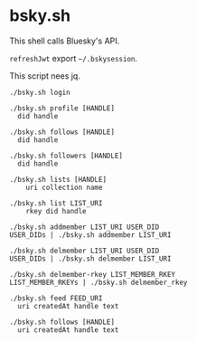 # bsky.sh

This shell calls Bluesky's API.

`refreshJwt` export `~/.bskysession`.

This script nees jq.

```
./bsky.sh login

./bsky.sh profile [HANDLE]
  did handle

./bsky.sh follows [HANDLE]
  did handle

./bsky.sh followers [HANDLE]
  did handle

./bsky.sh lists [HANDLE]
    uri collection name

./bsky.sh list LIST_URI
    rkey did handle

./bsky.sh addmember LIST_URI USER_DID
USER_DIDs | ./bsky.sh addmember LIST_URI

./bsky.sh delmember LIST_URI USER_DID
USER_DIDs | ./bsky.sh delmember LIST_URI

./bsky.sh delmember-rkey LIST_MEMBER_RKEY 
LIST_MEMBER_RKEYs | ./bsky.sh delmember_rkey

./bsky.sh feed FEED_URI
  uri createdAt handle text

./bsky.sh follows [HANDLE]
  uri createdAt handle text
```
